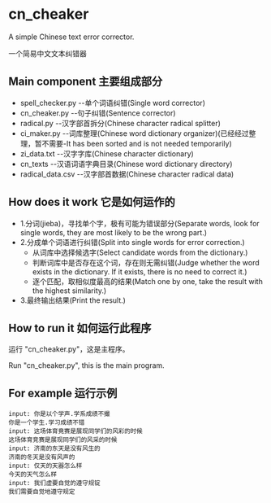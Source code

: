 # cn_cheaker

A simple Chinese text error corrector.

一个简易中文文本纠错器

## Main component 主要组成部分
+ spell_checker.py --单个词语纠错(Single word corrector)
+ cn_cheaker.py --句子纠错(Sentence corrector)
+ radical.py --汉字部首拆分(Chinese character radical splitter)
+ ci_maker.py --词库整理(Chinese word dictionary organizer)(已经经过整理，暂不需要-It has been sorted and is not needed temporarily)
+ zi_data.txt --汉字字库(Chinese character dictionary)
+ cn_texts --汉语词语字典目录(Chinese word dictionary directory)
+ radical_data.csv --汉字部首数据(Chinese character radical data)

## How does it work 它是如何运作的
+ 1.分词(jieba)，寻找单个字，极有可能为错误部分(Separate words, look for single words, they are most likely to be the wrong part.)
+ 2.分成单个词语进行纠错(Split into single words for error correction.)
     - 从词库中选择候选字(Select candidate words from the dictionary.)
	 - 判断词库中是否存在这个词，存在则无需纠错(Judge whether the word exists in the dictionary. If it exists, there is no need to correct it.)
	 - 逐个匹配，取相似度最高的结果(Match one by one, take the result with the highest similarity.)
+ 3.最终输出结果(Print the result.)

## How to run it 如何运行此程序
运行 "cn_cheaker.py"，这是主程序。

Run "cn_cheaker.py", this is the main program.

## For example 运行示例
```
input: 你是以个学声.学系成绩不撮
你是一个学生.学习成绩不错
input: 这场体育竟赛是展现同学们的风彩的时候
这场体育竞赛是展现同学们的风采的时候
input: 济南的东天是没有风生的
济南的冬天是没有风声的
input: 仅天的天器怎么样
今天的天气怎么样
input: 我们虚要自觉的遵守规锭
我们需要自觉地遵守规定
```

